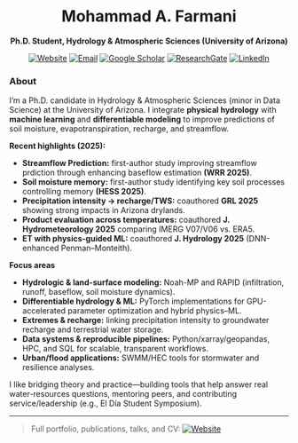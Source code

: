 <!-- Profile README for github.com/mfarmani95 -->
<h1 align="center">Mohammad A. Farmani</h1>
<p align="center"><b>Ph.D. Student, Hydrology & Atmospheric Sciences (University of Arizona)</b></p>

<p align="center">
  <a href="https://mfarmani95.github.io/Mfarmani/index.html"><img alt="Website" src="https://img.shields.io/badge/Website-Home-2ea44f?logo=firefox-browser&logoColor=white"></a>
  <a href="mailto:mohammadalifarmani95@gmail.com"><img alt="Email" src="https://img.shields.io/badge/Email-Contact-blue?logo=gmail&logoColor=white"></a>
  <a href="https://scholar.google.com/citations?user=CmjfHnIAAAAJ&hl=en"><img alt="Google Scholar" src="https://img.shields.io/badge/Google%20Scholar-Profile-4285F4?logo=google-scholar&logoColor=white"></a>
  <a href="https://www.researchgate.net/profile/Mohammad-Farmani-6/research"><img alt="ResearchGate" src="https://img.shields.io/badge/ResearchGate-Profile-00CCBB?logo=researchgate&logoColor=white"></a>
  <a href="https://www.linkedin.com/in/mohammad-a-farmani-841b2b180/"><img alt="LinkedIn" src="https://img.shields.io/badge/LinkedIn-Connect-0A66C2?logo=linkedin&logoColor=white"></a>
</p>

### About
I’m a Ph.D. candidate in Hydrology & Atmospheric Sciences (minor in Data Science) at the University of Arizona. I integrate **physical hydrology** with **machine learning** and **differentiable modeling** to improve predictions of soil moisture, evapotranspiration, recharge, and streamflow.

**Recent highlights (2025):**  
- **Streamflow Prediction:** first-author study improving streamflow prdiction through enhancing baseflow estimation **(WRR 2025)**.  
- **Soil moisture memory:** first-author study identifying key soil processes controlling memory **(HESS 2025)**.  
- **Precipitation intensity → recharge/TWS:** coauthored **GRL 2025** showing strong impacts in Arizona drylands.  
- **Product evaluation across temperatures:** coauthored **J. Hydrometeorology 2025** comparing IMERG V07/V06 vs. ERA5.  
- **ET with physics-guided ML:** coauthored **J. Hydrology 2025** (DNN-enhanced Penman–Monteith).

**Focus areas**
- **Hydrologic & land-surface modeling:** Noah-MP and RAPID (infiltration, runoff, baseflow, soil moisture dynamics).  
- **Differentiable hydrology & ML:** PyTorch implementations for GPU-accelerated parameter optimization and hybrid physics–ML.  
- **Extremes & recharge:** linking precipitation intensity to groundwater recharge and terrestrial water storage.  
- **Data systems & reproducible pipelines:** Python/xarray/geopandas, HPC, and SQL for scalable, transparent workflows.  
- **Urban/flood applications:** SWMM/HEC tools for stormwater and resilience analyses.

I like bridging theory and practice—building tools that help answer real water-resources questions, mentoring peers, and contributing service/leadership (e.g., El Día Student Symposium).

---



> Full portfolio, publications, talks, and CV: <a href="https://mfarmani95.github.io/Mfarmani/index.html"><img alt="Website" src="https://img.shields.io/badge/Website-Home-2ea44f?logo=firefox-browser&logoColor=white"></a>

